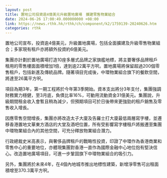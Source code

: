 ```yaml
---
layout: post
title: 置地公司投資逾4億美元升級置地廣場　擴建零售物業組合
date: 2024-06-26 17:00:49.000000000 +08:00
link: https://news.rthk.hk/rthk/ch/component/k2/1759139-20240626.htm
categories: rthk
---
```


置地公司宣布，投資逾4億美元，升級置地廣場，包括全面擴建及升級零售物業組合；多家現有租戶亦將額外投資約6億美元。

集團亦計劃於置地廣場打造10座多層式品牌之家旗艦地標，將主要奢侈品牌租戶租用的零售樓面面積增加1倍，達到逾22萬平方呎。置地廣場將保留超過200個零售租戶，包括新進及傳統品牌。隨著項目完成後，中環物業組合旗下的餐飲空間，將達至26萬平方呎。

項目為期3年，第一期工程將於今年第3季開始。資本支出將分3年支付，集團強調財務實力穩健，至3月底，負債比率16%，可動用流動資金31億美元。集團說，升級期間租金收入會暫且稍為減少，但預期項目可於日後帶來更強勁的租戶銷售及零售收入增長。

因應零售空間增長，集團亦將改造太子大廈及告羅士打大廈最低兩層寫字樓，並遷移香港置地文華東方酒店的大堂及酒吧位置，所有受影響寫字樓租戶將搬遷至集團中環物業組合內的其他空間，可充分釋放物業組合潛力。

行政總裁史米高表示，與奢侈品牌租戶的戰略性投資，印證了中環作為香港商業和零售中心的重要地位，亦體現集團對香港一直作為國際金融中心地位抱有堅決信心。改造置地廣場項目，可進一步鞏固旗下中環物業組合的吸引力。

另外，集團將於未來4年，在4個內地城市推出地標性建築，新增淨零售可出租面積增至370.3萬平方呎。
